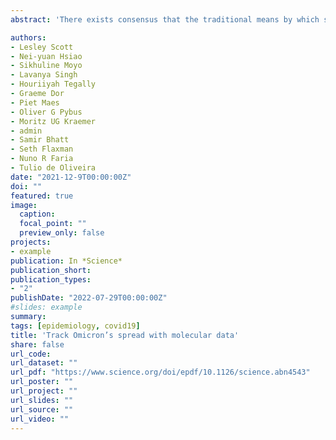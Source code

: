 ```yaml
---
abstract: 'There exists consensus that the traditional means by which safety of chemicals is assessed—namely through reliance upon apical outcomes obtained following in vivo testing—is increasingly unfit for purpose. Whilst efforts in development of suitable alternatives continue, few have achieved levels of robustness required for regulatory acceptance. An array of “new approach methodologies” (NAM) for determining toxic effect, spanning in vitro and in silico spheres, have by now emerged. It has been suggested, intuitively, that combining data obtained from across these sources might serve to enhance overall confidence in derived judgment. This concept may be formalised in the “tiered assessment” approach, whereby evidence gathered through a sequential NAM testing strategy is exploited so to infer the properties of a compound of interest. Our intention has been to provide an illustration of how such a scheme might be developed and applied within a practical setting—adopting for this purpose the endpoint of rat acute oral lethality. Bayesian statistical inference is drawn upon to enable quantification of degree of confidence that a substance might ultimately belong to one of five LD50-associated toxicity categories. Informing this is evidence acquired both from existing in silico and in vitro resources, alongside a purposely-constructed random forest model and structural alert set. Results indicate that the combination of in silico methodologies provides moderately conservative estimations of hazard, conducive for application in safety assessment, and for which levels of certainty are defined. Accordingly, scope for potential extension of approach to further toxicological endpoints is demonstrated.' 

authors:
- Lesley Scott
- Nei-yuan Hsiao
- Sikhuline Moyo
- Lavanya Singh
- Houriiyah Tegally
- Graeme Dor
- Piet Maes
- Oliver G Pybus
- Moritz UG Kraemer
- admin
- Samir Bhatt
- Seth Flaxman
- Nuno R Faria
- Tulio de Oliveira
date: "2021-12-9T00:00:00Z"
doi: ""
featured: true
image:
  caption: 
  focal_point: ""
  preview_only: false
projects:
- example
publication: In *Science*
publication_short:
publication_types:
- "2"
publishDate: "2022-07-29T00:00:00Z"
#slides: example
summary:
tags: [epidemiology, covid19]
title: 'Track Omicron’s spread with molecular data'
share: false
url_code: 
url_dataset: ""
url_pdf: "https://www.science.org/doi/epdf/10.1126/science.abn4543"
url_poster: ""
url_project: ""
url_slides: ""
url_source: ""
url_video: ""
---
```


